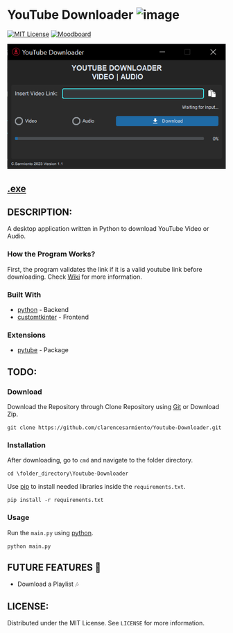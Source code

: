 # YouTube Downloader ![image](https://github.com/clarencesarmiento/Youtube-Downloader/blob/58b22871b61455c249d4c00d6a107e660c8bc231/Icon.ico)
[![MIT License](https://img.shields.io/badge/License-MIT-green.svg)](https://github.com/clarencesarmiento/Youtube-Downloader/blob/638e7266043379c67f927dbfcdccc1972c17c990/LICENSE.md)
[![Moodboard](https://img.shields.io/badge/Behance-Moodboard-blue.svg)](https://www.behance.net/gallery/181696015/Video-Audio-YouTube-Downloader)

![images](https://github.com/clarencesarmiento/Youtube-Downloader/blob/17703353b9cdb6049f8a515ee4082a195f26f8b2/YouTube-Downloader%20Interface.png)

## [.exe](https://www.mediafire.com/file/30nupbjy9j3dj0u/YouTube-Downloader_V1.1.zip/file)

## DESCRIPTION:
A desktop application written in Python to download YouTube Video or Audio.
### How the Program Works?
First, the program validates the link if it is a valid youtube link before downloading. 
Check [Wiki](https://github.com/clarencesarmiento/Youtube-Downloader/wiki) for more information.
### Built With
- [python](https://www.python.org/) - Backend
- [customtkinter](https://github.com/tomschimansky/customtkinter) - Frontend

### Extensions
- [pytube](https://pytube.io/en/latest/index.html) - Package

## TODO:
### Download
Download the Repository through Clone Repository using [Git](https://git-scm.com/downloads) or Download Zip.
```
git clone https://github.com/clarencesarmiento/Youtube-Downloader.git
```
### Installation
After downloading, go to `cmd` and navigate to the folder directory.
```
cd \folder_directory\Youtube-Downloader
```
Use [pip](https://pip.pypa.io/en/stable/) to install needed libraries inside
the `requirements.txt`.
```
pip install -r requirements.txt
```
### Usage
Run the `main.py` using [python](https://www.python.org/).
```
python main.py
```
## FUTURE FEATURES 🌟
- Download a Playlist 🎶
## LICENSE:
Distributed under the MIT License. See `LICENSE` for more information.
